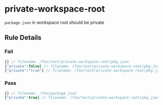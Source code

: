<!-- prettier-ignore-start -->
# private-workspace-root

`package.json` in workspace root should be private

## Rule Details

### Fail

```ts
{} // filename: /foo/test/private-workspace-root/pkg.json
{"private":false} // filename: /foo/test/private-workspace-root/pkg.json
{"private":"true"} // filename: /foo/test/private-workspace-root/pkg.json
```

### Pass

```ts
{} // filename: /foo/package.json
{"private":true} // filename: /foo/test/private-workspace-root/pkg.json
```
<!-- prettier-ignore-end -->
